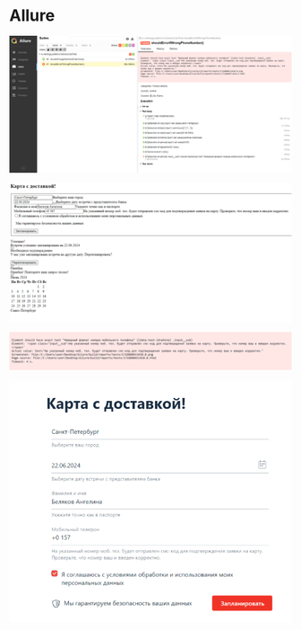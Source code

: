 # Allure

![img.png](pic/img.png)

![img_1.png](pic/img_1.png)

![img_2.png](pic/img_2.png)

![img_3.png](pic/img_3.png)
